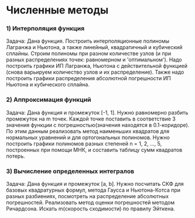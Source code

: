 # Численные методы

### 1) Интерполяция функция
Задача: Дана функция. Построить интерполяционные полиномы Лагранжа и Ньютона, а также линейный, квадратичный и кубический сплайны. Строим полиномы при разном количестве узлов (и при разных распределениях точек: равномерном и 'оптимальном'). Надо построить графики ИП Лагранжа, Ньютона с действительной функцией (снова варьируем количество узлов и их распределение). Также надо построить графики распределения абсолютной погрешности ИП Ньютона и кубического сплайна.

### 2) Аппроксимация функций
Задача: Дана функция и промежуток [-1, 1]. Нужно равномерно разбить промежуток на m точек. Каждой точке поставить в соответствие 3 значения функции с погрешностью(значения находятся в 0.1-коридоре). По этим данным реализовать метод наименьших квадратов для нормальных уравнений и для ортогональных полиномов. Нужно построить графики полиномов разных степеней n = 1, 2, ..., 5, построенных при помощи МНК, и составить таблицу сумм квадратов потерь.

### 3) Вычисление определенных интегралов
Задача: Дана функция и промежуток [a, b]. Нужно посчитать СКФ для базовых квадратурных формул, метода Гаусса и Ньютона-Котса при разных разбиениях, посмотреть на распределение абсолютных погрешностей. Реализовать метод оценки погрешностей методом Ричардсона. Искать m(скорость сходимости) по правилу Эйткена.
